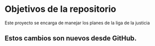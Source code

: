 # Objetivos de la repositorio

Este proyecto se encarga de manejar los planes de la liga de la justicia

## Estos cambios son nuevos desde GitHub.
